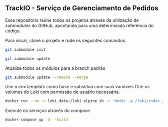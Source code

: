## TrackIO - Serviço de Gerenciamento de Pedidos

Esse repositório reúne todos os projetos através da utilização de *submodules* do GitHub, apontando para uma determinada referência do código.


Para inicar, clone o projeto e rode os seguintes comandos.


```bash
git submodule init
```

```bash
git submodule update
```

Atualize todos os módulos para a branch padrão
```bash
git submodule update --remote --merge
```


Use o *env.template* como base e substitua com suas variáveis
Crie os volumes do Loki com permissão de usuário necessária.


```bash
docker run --rm -v loki_data:/loki alpine sh -c "mkdir -p /loki/index /loki/cache /loki/chunks /loki/wal /loki/compactor && chown -R 10001:10001 /loki"
```


Execute os serviços através do compose
```bash
docker-compose up -d --build
```